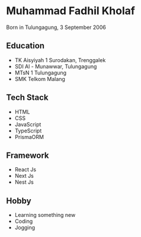 # Muhammad Fadhil Kholaf
Born in Tulungagung, 3 September 2006

## Education
- TK Aisyiyah 1 Surodakan, Trenggalek
- SDI Al - Munawwar, Tulungagung
- MTsN 1 Tulungagung
- SMK Telkom Malang

## Tech Stack
- HTML
- CSS
- JavaScript
- TypeScript
- PrismaORM

## Framework
- React Js
- Next Js
- Nest Js

## Hobby 
- Learning something new
- Coding
- Jogging
